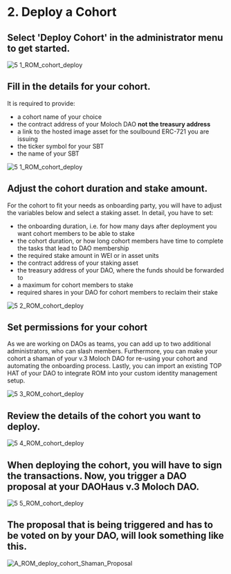 # 2. Deploy a Cohort

## Select 'Deploy Cohort' in the administrator menu to get started.
![5 1_ROM_cohort_deploy](https://github.com/rite-of-moloch/User-Handbook/assets/104435781/64f4c6f4-efe9-4154-ade4-047462c0bc12)

## Fill in the details for your cohort.
It is required to provide:

- a cohort name of your choice
- the contract address of your Moloch DAO **not the treasury address**
- a link to the hosted image asset for the soulbound ERC-721 you are issuing
- the ticker symbol for your SBT
- the name of your SBT

![5 1_ROM_cohort_deploy](https://github.com/rite-of-moloch/User-Handbook/assets/104435781/17611d70-4000-4fea-afce-04f7a85d7b60)

## Adjust the cohort duration and stake amount.

For the cohort to fit your needs as onboarding party, you will have to adjust the variables below and select a staking asset. In detail, you have to set:

- the onboarding duration, i.e. for how many days after deployment you want cohort members to be able to stake
- the cohort duration, or how long cohort members have time to complete the tasks that lead to DAO membership
- the required stake amount in WEI or in asset units
- the contract address of your staking asset
- the treasury address of your DAO, where the funds should be forwarded to
- a maximum for cohort members to stake
- required shares in your DAO for cohort members to reclaim their stake

![5 2_ROM_cohort_deploy](https://github.com/rite-of-moloch/User-Handbook/assets/104435781/9b0d62a3-2b8e-402e-a9c7-ae3c4cde6911)

## Set permissions for your cohort
As we are working on DAOs as teams, you can add up to two additional administrators, who can slash members. Furthermore, you can make your cohort a shaman of your v.3 Moloch DAO for re-using your cohort and automating the onboarding process. Lastly, you can import an existing TOP HAT of your DAO to integrate ROM into your custom identity management setup.

![5 3_ROM_cohort_deploy](https://github.com/rite-of-moloch/User-Handbook/assets/104435781/6a963a4d-1dfe-440e-978c-b2111765e2b8)

## Review the details of the cohort you want to deploy.

![5 4_ROM_cohort_deploy](https://github.com/rite-of-moloch/User-Handbook/assets/104435781/658fdcd1-9f14-44f1-8c11-6f9b1ce4aa23)

## When deploying the cohort, you will have to sign the transactions. Now, you trigger a DAO proposal at your DAOHaus v.3 Moloch DAO.

![5 5_ROM_cohort_deploy](https://github.com/rite-of-moloch/User-Handbook/assets/104435781/ce3ef16e-2e9a-41b0-b87c-4de5270bde01)

## The proposal that is being triggered and has to be voted on by your DAO, will look something like this.

![A_ROM_deploy_cohort_Shaman_Proposal](https://github.com/rite-of-moloch/User-Handbook/assets/104435781/78f75dc0-bb7f-4af5-a559-5e999cbb0c78)




